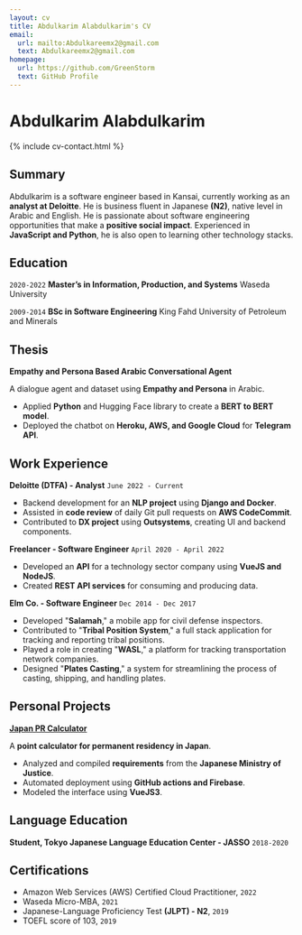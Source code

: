 ```yaml
---
layout: cv
title: Abdulkarim Alabdulkarim's CV
email:
  url: mailto:Abdulkareemx2@gmail.com
  text: Abdulkareemx2@gmail.com
homepage:
  url: https://github.com/GreenStorm
  text: GitHub Profile
---
```


# Abdulkarim Alabdulkarim 

{% include cv-contact.html %}

## Summary

Abdulkarim is a software engineer based in Kansai, currently working as an **analyst at Deloitte**. He is business fluent in Japanese **(N2)**, native level in Arabic and English. He is passionate about software engineering opportunities that make a **positive social impact**. Experienced in **JavaScript and Python**, he is also open to learning other technology stacks.

## Education

`2020-2022`
__Master’s in Information, Production, and Systems__
Waseda University

`2009-2014`
__BSc in Software Engineering__
King Fahd University of Petroleum and Minerals

## Thesis

__Empathy and Persona Based Arabic Conversational Agent__

A dialogue agent and dataset using **Empathy and Persona** in Arabic.
- Applied **Python** and Hugging Face library to create a **BERT to BERT model**.
- Deployed the chatbot on **Heroku, AWS, and Google Cloud** for **Telegram API**.

## Work Experience

**Deloitte (DTFA) - Analyst**
`June 2022 - Current`

- Backend development for an **NLP project** using **Django and Docker**.
- Assisted in **code review** of daily Git pull requests on **AWS CodeCommit**.
- Contributed to **DX project** using **Outsystems**, creating UI and backend components.

**Freelancer - Software Engineer**
`April 2020 - April 2022`

- Developed an **API** for a technology sector company using **VueJS and NodeJS**.
- Created **REST API services** for consuming and producing data.

**Elm Co. - Software Engineer**
`Dec 2014 - Dec 2017`

- Developed "**Salamah**," a mobile app for civil defense inspectors.
- Contributed to "**Tribal Position System**," a full stack application for tracking and reporting tribal positions.
- Played a role in creating "**WASL**," a platform for tracking transportation network companies.
- Designed "**Plates Casting**," a system for streamlining the process of casting, shipping, and handling plates.

## Personal Projects

[__Japan PR Calculator__](https://japanprcalculator.com/)

A **point calculator for permanent residency in Japan**.
- Analyzed and compiled **requirements** from the **Japanese Ministry of Justice**.
- Automated deployment using **GitHub actions and Firebase**.
- Modeled the interface using **VueJS3**.

## Language Education

__Student, Tokyo Japanese Language Education Center - JASSO__
`2018-2020`

## Certifications

- Amazon Web Services (AWS) Certified Cloud Practitioner, `2022`
- Waseda Micro-MBA, `2021`
- Japanese-Language Proficiency Test **(JLPT) - N2**, `2019`
- TOEFL score of 103, `2019`
